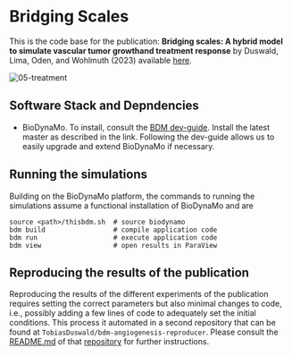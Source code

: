 # Bridging Scales

This is the code base for the publication:
**Bridging scales: A hybrid model to simulate vascular tumor growthand treatment response**
by Duswald, Lima, Oden, and Wohlmuth (2023) available [here](https://doi.org/10.1016/j.cma.2023.116566).

![05-treatment](https://github.com/TobiasDuswald/angiogenesis/assets/44771875/47f9b105-c7e5-405f-b52b-872b26ae8133)


## Software Stack and Depndencies

*  BioDynaMo. To install, consult the 
  [BDM dev-guide](https://biodynamo.org/docs/devguide/build/). Install the 
  latest master as described in the link. Following the dev-guide allows us to
  easily upgrade and extend BioDynaMo if necessary.

## Running the simulations

Building on the BioDynaMo platform, the commands to running the simulations
assume a functional installation of BioDynaMo and are
```
source <path>/thisbdm.sh  # source biodynamo 
bdm build                 # compile application code
bdm run                   # execute application code
bdm view                  # open results in ParaView
```

## Reproducing the results of the publication

Reproducing the results of the different experiments of the publication
requires setting the correct parameters but also minimal changes to code, i.e.,
possibly adding a few lines of code to adequately set the initial conditions.
This process it automated in a second repository that can be found at
`TobiasDuswald/bdm-angiogenesis-reproducer`. Please consult the
[README.md](https://github.com/TobiasDuswald/bdm-angiogenesis-reproducer/blob/main/README.md)
of that [repository](https://github.com/TobiasDuswald/bdm-angiogenesis-reproducer)
for further instructions.
